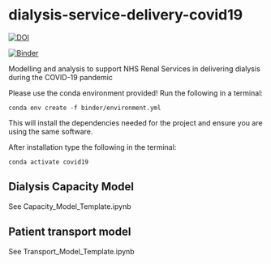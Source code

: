 # dialysis-service-delivery-covid19

[![DOI](https://zenodo.org/badge/DOI/10.5281/zenodo.3760626.svg)](https://doi.org/10.5281/zenodo.3760626)

[![Binder](https://mybinder.org/badge_logo.svg)](https://mybinder.org/v2/git/https%3A%2F%2Fgit.exeter.ac.uk%2Ftmwm201%2Fdialysis-service-delivery-covid19/master)

Modelling and analysis to support NHS Renal Services in delivering dialysis 
during the COVID-19 pandemic

Please use the conda environment provided!  Run the following in a terminal:

    conda env create -f binder/environment.yml

This will install the dependencies needed for the project and ensure you are
using the same software.

After installation type the following in the terminal:

    conda activate covid19

## Dialysis Capacity Model

See Capacity_Model_Template.ipynb

## Patient transport model

See Transport_Model_Template.ipynb

